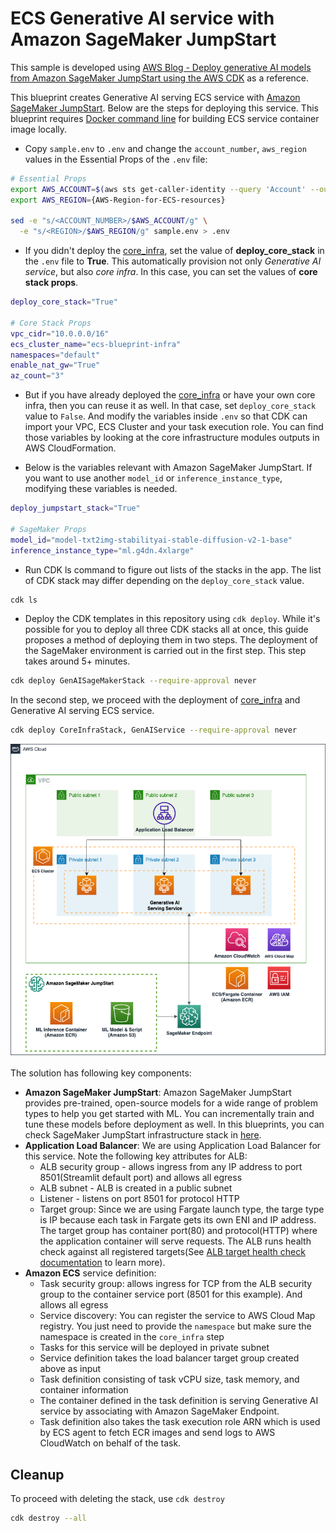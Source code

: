 # ECS Generative AI service with Amazon SageMaker JumpStart

This sample is developed using [AWS Blog - Deploy generative AI models from Amazon SageMaker JumpStart using the AWS CDK](https://aws.amazon.com/blogs/machine-learning/deploy-generative-ai-models-from-amazon-sagemaker-jumpstart-using-the-aws-cdk/) as a reference.

This blueprint creates Generative AI serving ECS service with [Amazon SageMaker JumpStart](https://docs.aws.amazon.com/sagemaker/latest/dg/studio-jumpstart.html). Below are the steps for deploying this service. This blueprint requires [Docker command line](https://docs.docker.com/engine/reference/commandline/cli/) for building ECS service container image locally.

* Copy `sample.env` to `.env` and change the `account_number`, `aws_region` values in the Essential Props of the `.env` file:
```bash
# Essential Props
export AWS_ACCOUNT=$(aws sts get-caller-identity --query 'Account' --output text)
export AWS_REGION={AWS-Region-for-ECS-resources}

sed -e "s/<ACCOUNT_NUMBER>/$AWS_ACCOUNT/g" \
  -e "s/<REGION>/$AWS_REGION/g" sample.env > .env
```

* If you didn't deploy the [core_infra](../core_infra/README.md), set the value of **deploy_core_stack** in the `.env` file to **True**. This automatically provision not only *Generative AI service*, but also *core infra*. In this case, you can set the values of **core stack props**.
```bash
deploy_core_stack="True"

# Core Stack Props
vpc_cidr="10.0.0.0/16"
ecs_cluster_name="ecs-blueprint-infra"
namespaces="default"
enable_nat_gw="True"
az_count="3"
```

* But if you have already deployed the [core_infra](../core_infra/README.md) or have your own core infra, then you can reuse it as well. In that case, set `deploy_core_stack` value to `False`. And modify the variables inside `.env` so that CDK can import your VPC, ECS Cluster and your task execution role. You can find those variables by looking at the core infrastructure modules outputs in AWS CloudFormation.

* Below is the variables relevant with Amazon SageMaker JumpStart. If you want to use another `model_id` or `inference_instance_type`, modifying these variables is needed.
```bash
deploy_jumpstart_stack="True"

# SageMaker Props
model_id="model-txt2img-stabilityai-stable-diffusion-v2-1-base"
inference_instance_type="ml.g4dn.4xlarge"

```

* Run CDK ls command to figure out lists of the stacks in the app. The list of CDK stack may differ depending on the `deploy_core_stack` value.
```bash
cdk ls
```

* Deploy the CDK templates in this repository using `cdk deploy`. While it's possible for you to deploy all three CDK stacks all at once, this guide proposes a method of deploying them in two steps. The deployment of the SageMaker environment is carried out in the first step. This step takes around 5+ minutes.
```bash
cdk deploy GenAISageMakerStack --require-approval never
```
In the second step, we proceed with the deployment of [core_infra](../core_infra/README.md) and Generative AI serving ECS service.
```bash
cdk deploy CoreInfraStack, GenAIService --require-approval never
```

<p align="center">
  <img src="../../docs/generative-ai-service.png"/>
</p>

The solution has following key components:
* **Amazon SageMaker JumpStart**: Amazon SageMaker JumpStart provides pre-trained, open-source models for a wide range of problem types to help you get started with ML. You can incrementally train and tune these models before deployment as well. In this blueprints, you can check SageMaker JumpStart infrastructure stack in [here](../other_stack/generative_ai_sagemaker_stack.py).
* **Application Load Balancer**: We are using Application Load Balancer for this service. Note the following key attributes for ALB:
  * ALB security group - allows ingress from any IP address to port 8501(Streamlit default port) and allows all egress
  * ALB subnet - ALB is created in a public subnet
  * Listener - listens on port 8501 for protocol HTTP
  * Target group: Since we are using Fargate launch type, the targe type is IP because each task in Fargate gets its own ENI and IP address. The target group has container port(80) and protocol(HTTP) where the application container will serve requests. The ALB runs health check against all registered targets(See [ALB target health check documentation](https://docs.aws.amazon.com/elasticloadbalancing/latest/application/target-group-health-checks.html) to learn more).
* **Amazon ECS** service definition:
  * Task security group: allows ingress for TCP from the ALB security group to the container service port (8501 for this example). And allows all egress
  * Service discovery: You can register the service to AWS Cloud Map registry. You just need to provide the `namespace` but make sure the namespace is created in the `core_infra` step
  * Tasks for this service will be deployed in private subnet
  * Service definition takes the load balancer target group created above as input
  * Task definition consisting of task vCPU size, task memory, and container information
  * The container defined in the task definition is serving Generative AI service by associating with Amazon SageMaker Endpoint.
  * Task definition also takes the task execution role ARN which is used by ECS agent to fetch ECR images and send logs to AWS CloudWatch on behalf of the task.

## Cleanup
To proceed with deleting the stack, use `cdk destroy`
```bash
cdk destroy --all
```